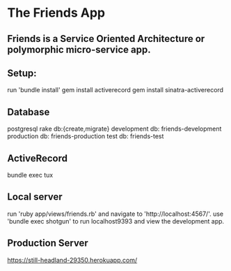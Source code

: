 # The Friends App

## Friends is a Service Oriented Architecture or polymorphic micro-service app.

## Setup:
run 'bundle install'
gem install activerecord
gem install sinatra-activerecord

## Database
postgresql
rake db:{create,migrate}
development db: friends-development
production db: friends-production
test db: friends-test

## ActiveRecord
bundle exec tux

## Local server
run 'ruby app/views/friends.rb' and navigate to 'http://localhost:4567/'.
use 'bundle exec shotgun' to run localhost9393 and view the development app.

## Production Server
https://still-headland-29350.herokuapp.com/
